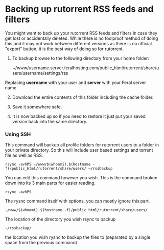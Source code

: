 Backing up rutorrent RSS feeds and filters
==========================================

  
You might want to back up your rutorrent RSS feeds and filters in case they get lost or accidentally deleted. While there is no foolproof method of doing this and it may not work between different versions as there is no official "export" button, it is the best way of doing so for rutorrent.  
  
1) To backup browse to the following directory from your home folder:  
  

    ~/www/username.server.feralhosting.com/public_html/rutorrent/share/users/username/settings/rss

  
Replacing **username** with your user and **server** with your Feral server name.  
  
2) Download the entire contents of this folder including the cache folder.  
  
3) Save it somewhere safe.  
  
4) It is now backed up so if you need to restore it just put your saved version back into the same directory.  
  

### Using SSH

  
This command will backup all profile folders for rutorrent users to a folder in your private directory. So this will include user based settings and torrent file as well as RSS.  
  

    rsync -avhPS ~/www/$(whoami).$(hostname -f)/public_html/rutorrent/share/users/ ~/rssbackup

  
You can edit this command however you wish. This is the command broken down into its 3 main parts for easier reading.  
  

    rsync -avhPS

  
The rysnc command itself with options. you can mostly ignore this part.  
  

    ~/www/$(whoami).$(hostname -f)/public_html/rutorrent/share/users/

  
The location of the directory you wish rsync to backup  
  

    ~/rssbackup/

  
the location you wish rysnc to backup the files to (separated by a single space from the previous command)  
  

